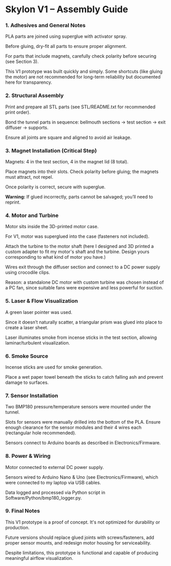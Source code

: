 # **Skylon V1 – Assembly Guide**





### **1. Adhesives and General Notes**



PLA parts are joined using superglue with activator spray.



Before gluing, dry-fit all parts to ensure proper alignment.



For parts that include magnets, carefully check polarity before securing (see Section 3).



This V1 prototype was built quickly and simply. Some shortcuts (like gluing the motor) are not recommended for long-term reliability but documented here for transparency.





### **2. Structural Assembly**



Print and prepare all STL parts (see STL/README.txt for recommended print order).



Bond the tunnel parts in sequence: bellmouth sections → test section → exit diffuser → supports.



Ensure all joints are square and aligned to avoid air leakage.





### **3. Magnet Installation (Critical Step)**



Magnets: 4 in the test section, 4 in the magnet lid (8 total).



Place magnets into their slots. Check polarity before gluing; the magnets must attract, not repel.



Once polarity is correct, secure with superglue.



**Warning:** If glued incorrectly, parts cannot be salvaged; you’ll need to reprint.





### **4. Motor and Turbine**



Motor sits inside the 3D-printed motor case.



For V1, motor was superglued into the case (fasteners not included).



Attach the turbine to the motor shaft (here I designed and 3D printed a custom adapter to fit my motor's shaft and the turbine. Design yours corresponding to what kind of motor you have.)



Wires exit through the diffuser section and connect to a DC power supply using crocodile clips.



Reason: a standalone DC motor with custom turbine was chosen instead of a PC fan, since suitable fans were expensive and less powerful for suction.





### **5. Laser \& Flow Visualization**



A green laser pointer was used.



Since it doesn’t naturally scatter, a triangular prism was glued into place to create a laser sheet.



Laser illuminates smoke from incense sticks in the test section, allowing laminar/turbulent visualization.





### **6. Smoke Source**



Incense sticks are used for smoke generation.



Place a wet paper towel beneath the sticks to catch falling ash and prevent damage to surfaces.





### **7. Sensor Installation**



Two BMP180 pressure/temperature sensors were mounted under the tunnel.



Slots for sensors were manually drilled into the bottom of the PLA. Ensure enough clearance for the sensor modules and their 4 wires each (rectangular hole recommended).



Sensors connect to Arduino boards as described in Electronics/Firmware.





### **8. Power \& Wiring**



Motor connected to external DC power supply.



Sensors wired to Arduino Nano \& Uno (see Electronics/Firmware), which were connected to my laptop via USB cables.



Data logged and processed via Python script in Software/Python/bmp180\_logger.py.





### **9. Final Notes**



This V1 prototype is a proof of concept. It's not optimized for durability or production.



Future versions should replace glued joints with screws/fasteners, add proper sensor mounts, and redesign motor housing for serviceability.



Despite limitations, this prototype is functional and capable of producing meaningful airflow visualization.

